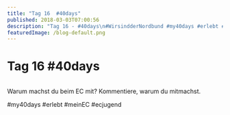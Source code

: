 ```yaml
---
title: "Tag 16  #40days"
published: 2018-03-03T07:00:56
description: "Tag 16 - #40days\n#WirsindderNordbund #my40days #erlebt #meinEC #ecjugend"
featuredImage: /blog-default.png
---
```


# Tag 16  #40days

<img loading="lazy" src="/old/40DAYS_03-03_IN-tag-16.jpg" alt>

Warum machst du beim EC mit? Kommentiere, warum du mitmachst.

#my40days #erlebt #meinEC #ecjugend